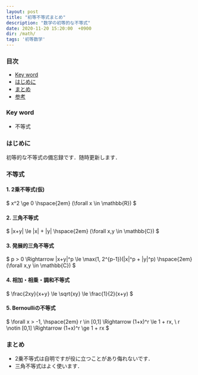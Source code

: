 ```yaml
---
layout: post
title: "初等不等式まとめ"
description: "数学の初等的な不等式"
date: 2020-11-20 15:20:00  +0900
dir: /math/
tags: '初等数学'
---
```

<!-- 開発用 -->
<script async src="https://cdnjs.cloudflare.com/ajax/libs/mathjax/2.7.0/MathJax.js?config=TeX-AMS_CHTML"></script>
<script type="text/x-mathjax-config">
 MathJax.Hub.Config({
 tex2jax: {
 inlineMath: [["\\(","\\)"], ['$','$'] ],
 displayMath: [ ['$$','$$'], ["\\[","\\]"] ]
 }
 });
</script>

### 目次
- [Key word](#key-word)
- [はじめに](#はじめに)
- [まとめ](#まとめ)
- [参考](#参考)

### Key word
- 不等式

### はじめに
初等的な不等式の備忘録です．随時更新します．

### 不等式
#### 1. 2乗不等式(仮)
$ x^2 \ge 0 \hspace{2em} (\forall x \in \mathbb{R}) $

#### 2. 三角不等式
$ |x+y| \le |x| + |y| \hspace{2em} (\forall x,y \in \mathbb{C}) $

#### 3. 発展的三角不等式
$ p > 0 \Rightarrow |x+y|^p \le \max(1, 2^{p-1})(|x|^p + |y|^p) \hspace{2em} (\forall x,y \in \mathbb{C}) $


#### 4. 相加・相乗・調和不等式
$ \frac{2xy}{x+y} \le \sqrt{xy} \le \frac{1}{2}(x+y) $

#### 5. Bernoulliの不等式
$ \forall x > -1, \hspace{2em} r \in [0,1] \Rightarrow (1+x)^r \le 1 + rx, \ r \notin [0,1] \Rightarrow (1+x)^r \ge 1 + rx $

### まとめ
- 2乗不等式は自明ですが役に立つことがあり侮れないです．
- 三角不等式はよく使います．

<!-- ### 参考 -->
<!-- ### 注意 -->